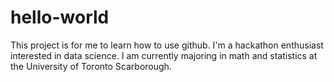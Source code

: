 # hello-world
This project is for me to learn how to use github. I'm a hackathon enthusiast interested in data science. I am currently majoring in math and statistics at the University of Toronto Scarborough. 
